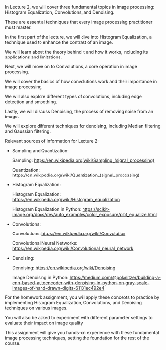 In Lecture 2, we will cover three fundamental topics in image processing: Histogram Equalization, Convolutions, and Denoising. 

These are essential techniques that every image processing practitioner must master.

In the first part of the lecture, we will dive into Histogram Equalization, a technique used to enhance the contrast of an image. 

We will learn about the theory behind it and how it works, including its applications and limitations.


Next, we will move on to Convolutions, a core operation in image processing. 

We will cover the basics of how convolutions work and their importance in image processing. 

We will also explore different types of convolutions, including edge detection and smoothing.


Lastly, we will discuss Denoising, the process of removing noise from an image. 

We will explore different techniques for denoising, including Median filtering and Gaussian filtering.



Relevant sources of information for Lecture 2:

- Sampling and Quantization:

    Sampling: https://en.wikipedia.org/wiki/Sampling_(signal_processing)
    
    Quantization: https://en.wikipedia.org/wiki/Quantization_(signal_processing)
  

- Histogram Equalization:

    Histogram Equalization: https://en.wikipedia.org/wiki/Histogram_equalization
    
    Histogram Equalization in Python: https://scikit-image.org/docs/dev/auto_examples/color_exposure/plot_equalize.html


- Convolutions:

    Convolutions: https://en.wikipedia.org/wiki/Convolution

    Convolutional Neural Networks: https://en.wikipedia.org/wiki/Convolutional_neural_network

- Denoising:

    Denoising: https://en.wikipedia.org/wiki/Denoising

    Image Denoising in Python: https://medium.com/@polanitzer/building-a-cnn-based-autoencoder-with-denoising-in-python-on-gray-scale-images-of-hand-drawn-digits-61131ec492e4

For the homework assignment, you will apply these concepts to practice by implementing Histogram Equalization, Convolutions, and Denoising techniques on various images. 

You will also be asked to experiment with different parameter settings to evaluate their impact on image quality. 

This assignment will give you hands-on experience with these fundamental image processing techniques, setting the foundation for the rest of the course.
